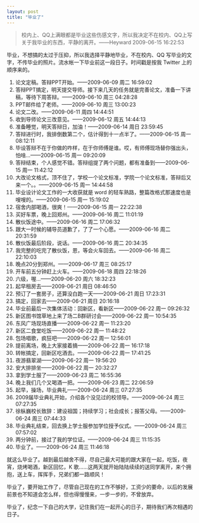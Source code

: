 ```yaml
---
layout: post
title: "毕业了"
---
```


> 校内上、QQ上满眼都是毕业这些伤感文字，所以我决定不在校内、QQ上写关于我毕业的东西，平静的离开。——Heyward 2009-06-15 16:22:53

毕业，不想搞的太过于压抑，所以我选择平静地毕业，不在校内、QQ 写毕业的文字，不传毕业的照片。流水帐一下毕业前这一段日子。时间戳是按我 Twitter 上的顺序来的。

1. 论文定稿。答辩PPT开始。——2009-06-09 周二 16:59:02
2. 答辩PPT搞定，明天提交导师。接下来几天的任务就是完善论文，准备一下讲稿，等待下周答辩。——2009-06-10 周三 04:28:28
3. PPT邮件给了老师。——2009-06-10 周三 13:00:23
4. 论文二改。——2009-06-11 周四 14:44:51
5. 收到导师论文三改意见。——2009-06-12 周五 14:44:13
6. 准备睡觉，明天答辩日，加油！——2009-06-14 周日 23:59:45
7. 答辩进行时，我排倒数第二个，估计得到十一点半了。——2009-06-15 周一 08:12:11
8. 毕设答辩不在于你做的咋样，在于你师傅是谁。哎，有师傅现场替你强出头，怕啥…——2009-06-15 周一 09:20:09
9. 答辩结束，个人感觉不错。答辩组提了两个问题，都有准备到——2009-06-15 周一 11:42:12
10. 大改论文格式，顶不住了，学校一个论文标准，学院一个论文标准，答辩后又来一个。。——2009-06-15 周一 14:44:58
11. 毕业设计论文工作的一大收获就是 word 的轻车熟路，整篇改格式那速度也是嗖嗖的。——2009-06-15 周一 15:19:02
12. 宿舍内部喝酒，很爽！——2009-06-15 周一 22:22:38
13. 买好车票，晚上回郑州。——2009-06-16 周二 11:01:19
14. 散伙饭途中。——2009-06-16 周二 17:06:32
15. 跟大一时候的辅导员道歉了，了了一个心愿。——2009-06-16 周二 20:31:59
16. 散伙饭最后阶段，说话。——2009-06-16 周二 20:34:35
17. 我完整的吃完了散伙饭，恩，等会火车回去。——2009-06-16 周二 22:10:03
18. 晚点20分到郑州。——2009-06-17 周三 08:25:17
19. 开车前五分钟赶上火车。——2009-06-18 周四 22:18:26
20. 六级，喔…——2009-06-20 周六 18:32:23
21. 起早租房去——2009-06-21 周日 08:46:50
22. 预订了一套房子，还算没白跑一天——2009-06-21 周日 17:23:31
23. 搞定，回家去——2009-06-21 周日 20:16:18
24. 毕业前最后一次集体活动：回新区，看新区——2009-06-22 周一 09:26:32
25. 新区图书馆草地上来了场二B群研讨会——2009-06-22 周一 10:54:35
25. 东风广场现场直播——2009-06-22 周一 11:23:20
26. 新区二食堂吃饭——2009-06-22 周一 11:48:22
27. 包场唱歌，疯狂吧——2009-06-22 周一 12:56:01
28. 提前离场，晚上大家接着搞——2009-06-22 周一 16:17:18
29. 转帐搞定，回新区吃酒去。——2009-06-22 周一 17:41:25
30. 夜游翡翠湖——2009-06-22 周一 19:56:20
31. 安大排排坐——2009-06-22 周一 20:32:27
32. 拿到学士服了——2009-06-23 周二 16:55:36
33. 晚上我们几个又喝酒一把。——2009-06-23 周二 22:06:59
34. 起早，操场，毕业典礼——2009-06-24 周三 07:27:35
35. 2009届毕业典礼开始，介绍各个没见过的校领导。——2009-06-24 周三 07:27:35
36. 徐枞巍校长致辞：建设祖国；持续学习；社会成长；报答父母。——2009-06-24 周三 07:44:33
37. 毕业典礼结束，回去换上学士服参加学位授予仪式。——2009-06-24 周三 07:57:02
38. 两分钟前，接过了我的学位证。——2009-06-24 周三 11:15:35
39. 毕业了。——2009-06-24 周三 11:46:18

就这么毕业了。越到最后越舍不得，尽自己最大可能的跟大家在一起，吃饭，夜宵，烧烤喝酒，新区回忆，K 歌……这两天就开始陆陆续续的送同学离开，来个拥抱，送上车，挥挥手，兄弟们都一路顺风！

毕业了，要开始工作了，尽管自己现在的工作不够好，工资少的要命，以后的发展前景也不知道会怎么样，但也得慢慢来，一步一步的，不曾放弃。

毕业了，纪念一下自己的大学，记住我们在一起开心的日子，期待我们再次相遇的日子。

